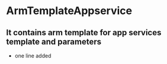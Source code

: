 # ArmTemplateAppservice

## It contains arm template for app services template and parameters

  
- one line added